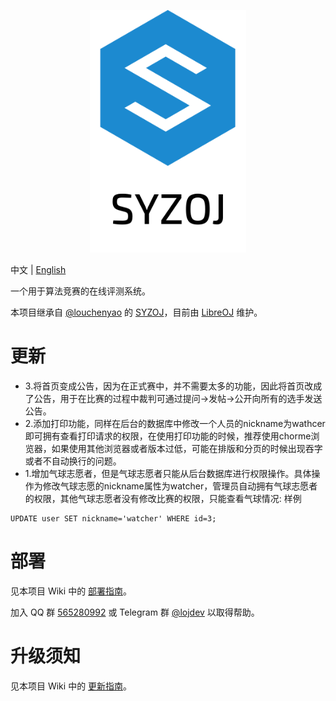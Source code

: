<p align="center"><img src="static/self/syzoj.svg" width="250"></p>

中文 | [English](README.en.md)

一个用于算法竞赛的在线评测系统。

本项目继承自 [@louchenyao](https://github.com/louchenyao) 的 [SYZOJ](https://github.com/Zhengzhou-11-Highschool/syzoj)，目前由 [LibreOJ](https://loj.ac) 维护。

# 更新
* 3.将首页变成公告，因为在正式赛中，并不需要太多的功能，因此将首页改成了公告，用于在比赛的过程中裁判可通过提问->发帖->公开向所有的选手发送公告。
* 2.添加打印功能，同样在后台的数据库中修改一个人员的nickname为wathcer即可拥有查看打印请求的权限，在使用打印功能的时候，推荐使用chorme浏览器，如果使用其他浏览器或者版本过低，可能在排版和分页的时候出现吞字或者不自动换行的问题。
* 1.增加气球志愿者，但是气球志愿者只能从后台数据库进行权限操作。具体操作为修改气球志愿的nickname属性为watcher，管理员自动拥有气球志愿者的权限，其他气球志愿者没有修改比赛的权限，只能查看气球情况:
样例
```angular2html
UPDATE user SET nickname='watcher' WHERE id=3;
```

# 部署
见本项目 Wiki 中的 [部署指南](https://github.com/syzoj/syzoj/wiki/%E9%83%A8%E7%BD%B2%E6%8C%87%E5%8D%97)。

加入 QQ 群 [565280992](https://jq.qq.com/?_wv=1027&k=5JQZWwd) 或 Telegram 群 [@lojdev](https://t.me/lojdev) 以取得帮助。

# 升级须知
见本项目 Wiki 中的 [更新指南](https://github.com/syzoj/syzoj/wiki/%E6%9B%B4%E6%96%B0%E6%8C%87%E5%8D%97)。
